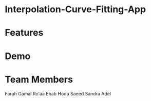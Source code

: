 # Interpolation-Curve-Fitting-App
# Features

# Demo

# Team Members
Farah Gamal                                                                                                                                                              Ro'aa Ehab                                                                                                                                                                Hoda Saeed                                                                                                                                                                Sandra Adel

